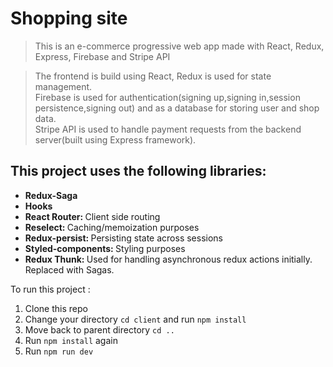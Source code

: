 # Shopping site

> This is an e-commerce progressive web app made with React, Redux, Express, Firebase and Stripe API

> The frontend is build using React, Redux is used for state management. <br />
> Firebase is used for authentication(signing up,signing in,session persistence,signing out) and as a database for storing user and shop data. <br />
> Stripe API is used to handle payment requests from the backend server(built using Express framework). 

## This project uses the following libraries:
<ul>
<li><b>Redux-Saga </b></li>
<li><b>Hooks </b></li>
<li><b>React Router: </b>Client side routing</li>
<li><b>Reselect: </b>Caching/memoization purposes</li>
<li><b>Redux-persist: </b>Persisting state across sessions</li>
<li><b>Styled-components: </b>Styling purposes</li>
<li><b>Redux Thunk: </b>Used for handling asynchronous redux actions initially. Replaced with Sagas.</li>
</ul>

To run this project :
1. Clone this repo
2. Change your directory `cd client` and run `npm install` 
3. Move back to parent directory `cd ..` 
4. Run `npm install` again
5. Run `npm run dev`

